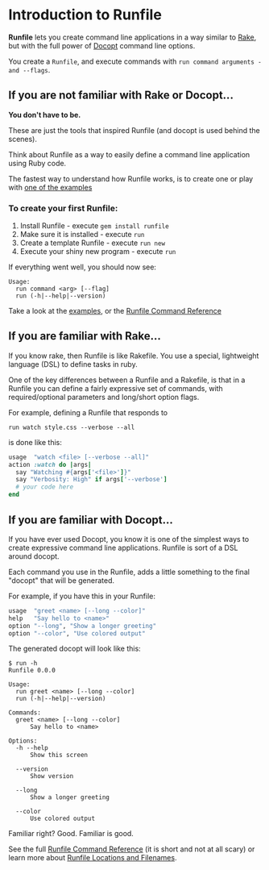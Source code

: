 # Introduction to Runfile

**Runfile** lets you create command line applications in a way similar 
to [Rake][rake], but with the full power of [Docopt][docopt] command 
line options.

You create a `Runfile`, and execute commands with 
`run command arguments -and --flags`.

If you are not familiar with Rake or Docopt...
----------------------------------------------------------------------

**You don't have to be.**

These are just the tools that inspired Runfile (and docopt is used 
behind the scenes).

Think about Runfile as a way to easily define a command line 
application using Ruby code.

The fastest way to understand how Runfile works, is to create one or
play with [one of the examples][eg]

### To create your first Runfile:

1. Install Runfile - execute `gem install runfile`
2. Make sure it is installed - execute `run`
3. Create a template Runfile - execute `run new`
4. Execute your shiny new program - execute `run`

If everything went well, you should now see:

```
Usage:
  run command <arg> [--flag]
  run (-h|--help|--version)
```
Take a look at the [examples][eg], or the 
[Runfile Command Reference](Runfile-Command-Reference)


If you are familiar with Rake...
----------------------------------------------------------------------

If you know rake, then Runfile is like Rakefile. You use a special, 
lightweight language (DSL) to define tasks in ruby.

One of the key differences between a Runfile and a Rakefile, is that 
in a Runfile you can define a fairly expressive set of commands, with 
required/optional parameters and long/short option flags.

For example, defining a Runfile that responds to 

    run watch style.css --verbose --all

is done like this:

```ruby
usage  "watch <file> [--verbose --all]"
action :watch do |args|
  say "Watching #{args['<file>']}"
  say "Verbosity: High" if args['--verbose']
  # your code here
end
```


If you are familiar with Docopt...
----------------------------------------------------------------------

If you have ever used Docopt, you know it is one of the simplest ways
to create expressive command line applications. Runfile is sort of a 
DSL around docopt.

Each command you use in the Runfile, adds a little something to the 
final "docopt" that will be generated.

For example, if you have this in your Runfile:

```ruby
usage  "greet <name> [--long --color]"
help   "Say hello to <name>"
option "--long", "Show a longer greeting"
option "--color", "Use colored output"
```

The generated docopt will look like this:

```   
$ run -h
Runfile 0.0.0

Usage:
  run greet <name> [--long --color]
  run (-h|--help|--version)

Commands:
  greet <name> [--long --color]
      Say hello to <name>

Options:
  -h --help
      Show this screen

  --version
      Show version

  --long
      Show a longer greeting

  --color
      Use colored output
```

Familiar right? Good. Familiar is good.

See the full [Runfile Command Reference](Runfile-Command-Reference) 
(it is short and not at all scary) or learn more about [Runfile 
Locations and Filenames](Runfile-Location-and-Filename.md).


[eg]: https://github.com/DannyBen/runfile/tree/master/examples
[rake]: https://github.com/ruby/rake
[docopt]: http://docopt.org/
